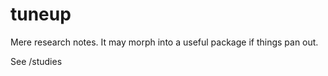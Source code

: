 
# tuneup

Mere research notes. It may morph into a useful package if things pan out. 

See /studies





